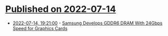 # [Published on 2022-07-14](index.md)

* [2022-07-14, 19:21:00](https://tech.slashdot.org/story/22/07/14/1514223/samsung-develops-gddr6-dram-with-24gbps-speed-for-graphics-cards?utm_source=rss1.0mainlinkanon&utm_medium=feed) - [Samsung Develops GDDR6 DRAM With 24Gbps Speed for Graphics Cards](https://tech.slashdot.org/story/22/07/14/1514223/samsung-develops-gddr6-dram-with-24gbps-speed-for-graphics-cards?utm_source=rss1.0mainlinkanon&utm_medium=feed)

